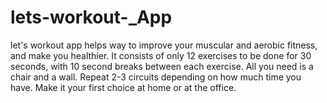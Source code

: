 # lets-workout-_App

let's workout app helps way to improve your muscular and aerobic fitness, and make you healthier.
It consists of only 12 exercises to be done for 30 seconds, with 10 second breaks between each exercise. All you need is a chair and a wall.
Repeat 2-3 circuits depending on how much time you have. Make it your first choice at home or at the office.
